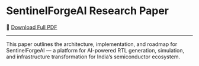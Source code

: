 # SentinelForgeAI Research Paper

📄 [Download Full PDF](./SentinelForgeAI_Research_Paper.pdf)

---

This paper outlines the architecture, implementation, and roadmap for SentinelForgeAI — a platform for AI-powered RTL generation, simulation, and infrastructure transformation for India’s semiconductor ecosystem.

